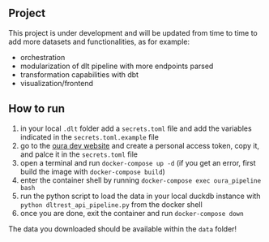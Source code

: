 ## Project

This project is under development and will be updated from time to time to add more datasets and functionalities, as for example:
* orchestration
* modularization of dlt pipeline with more endpoints parsed
* transformation capabilities with dbt
* visualization/frontend

## How to run 

1. in your local `.dlt` folder add a `secrets.toml` file and add the variables indicated in the `secrets.toml.example` file
2. go to the [oura dev website](https://cloud.ouraring.com/personal-access-tokens) and create a personal access token, copy it, and palce it in the `secrets.toml` file
3. open a terminal and run `docker-compose up -d` (if you get an error, first build the image with `docker-compose build`)
3. enter the container shell by running `docker-compose exec oura_pipeline bash`
5. run the python script to load the data in your local duckdb instance with `python dltrest_api_pipeline.py` from the docker shell
6. once you are done, exit the container and run `docker-compose down`

The data you downloaded should be available within the `data` folder!
